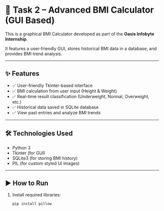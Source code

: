 # 🧮 Task 2 – Advanced BMI Calculator (GUI Based)

This is a graphical BMI Calculator developed as part of the **Oasis Infobyte Internship**.

It features a user-friendly GUI, stores historical BMI data in a database, and provides BMI trend analysis.

---

## ✨ Features

- ✅ User-friendly Tkinter-based interface
- ✅ BMI calculation from user input (Height & Weight)
- ✅ Real-time result classification (Underweight, Normal, Overweight, etc.)
- ✅ Historical data saved in SQLite database
- ✅ View past entries and analyze BMI trends

---

## 🛠️ Technologies Used

- Python 3
- Tkinter (for GUI)
- SQLite3 (for storing BMI history)
- PIL (for custom styled UI images)

---

## ▶️ How to Run

1. Install required libraries:
   ```bash
   pip install pillow

